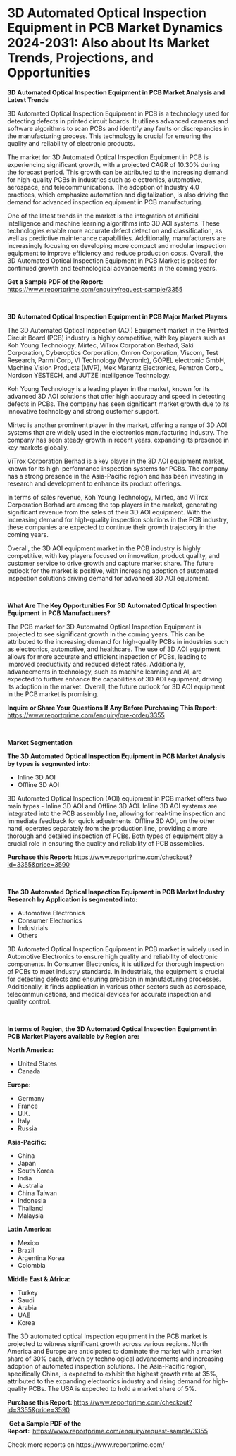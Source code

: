 <p><h1>3D Automated Optical Inspection Equipment in PCB Market Dynamics 2024-2031: Also about Its Market Trends, Projections, and Opportunities</h1></p><p><strong>3D Automated Optical Inspection Equipment in PCB Market Analysis and Latest Trends</strong></p>
<p><p>3D Automated Optical Inspection Equipment in PCB is a technology used for detecting defects in printed circuit boards. It utilizes advanced cameras and software algorithms to scan PCBs and identify any faults or discrepancies in the manufacturing process. This technology is crucial for ensuring the quality and reliability of electronic products.</p><p>The market for 3D Automated Optical Inspection Equipment in PCB is experiencing significant growth, with a projected CAGR of 10.30% during the forecast period. This growth can be attributed to the increasing demand for high-quality PCBs in industries such as electronics, automotive, aerospace, and telecommunications. The adoption of Industry 4.0 practices, which emphasize automation and digitalization, is also driving the demand for advanced inspection equipment in PCB manufacturing.</p><p>One of the latest trends in the market is the integration of artificial intelligence and machine learning algorithms into 3D AOI systems. These technologies enable more accurate defect detection and classification, as well as predictive maintenance capabilities. Additionally, manufacturers are increasingly focusing on developing more compact and modular inspection equipment to improve efficiency and reduce production costs. Overall, the 3D Automated Optical Inspection Equipment in PCB Market is poised for continued growth and technological advancements in the coming years.</p></p>
<p><strong>Get a Sample PDF of the Report:&nbsp;</strong> <a href="https://www.reportprime.com/enquiry/request-sample/3355">https://www.reportprime.com/enquiry/request-sample/3355</a></p>
<p>&nbsp;</p>
<p><strong>3D Automated Optical Inspection Equipment in PCB Major Market Players</strong></p>
<p><p>The 3D Automated Optical Inspection (AOI) Equipment market in the Printed Circuit Board (PCB) industry is highly competitive, with key players such as Koh Young Technology, Mirtec, ViTrox Corporation Berhad, Saki Corporation, Cyberoptics Corporation, Omron Corporation, Viscom, Test Research, Parmi Corp, VI Technology (Mycronic), GÖPEL electronic GmbH, Machine Vision Products (MVP), Mek Marantz Electronics, Pemtron Corp., Nordson YESTECH, and JUTZE Intelligence Technology.</p><p>Koh Young Technology is a leading player in the market, known for its advanced 3D AOI solutions that offer high accuracy and speed in detecting defects in PCBs. The company has seen significant market growth due to its innovative technology and strong customer support.</p><p>Mirtec is another prominent player in the market, offering a range of 3D AOI systems that are widely used in the electronics manufacturing industry. The company has seen steady growth in recent years, expanding its presence in key markets globally.</p><p>ViTrox Corporation Berhad is a key player in the 3D AOI equipment market, known for its high-performance inspection systems for PCBs. The company has a strong presence in the Asia-Pacific region and has been investing in research and development to enhance its product offerings.</p><p>In terms of sales revenue, Koh Young Technology, Mirtec, and ViTrox Corporation Berhad are among the top players in the market, generating significant revenue from the sales of their 3D AOI equipment. With the increasing demand for high-quality inspection solutions in the PCB industry, these companies are expected to continue their growth trajectory in the coming years.</p><p>Overall, the 3D AOI equipment market in the PCB industry is highly competitive, with key players focused on innovation, product quality, and customer service to drive growth and capture market share. The future outlook for the market is positive, with increasing adoption of automated inspection solutions driving demand for advanced 3D AOI equipment.</p></p>
<p>&nbsp;</p>
<p><strong>What Are The Key Opportunities For 3D Automated Optical Inspection Equipment in PCB Manufacturers?</strong></p>
<p><p>The PCB market for 3D Automated Optical Inspection Equipment is projected to see significant growth in the coming years. This can be attributed to the increasing demand for high-quality PCBs in industries such as electronics, automotive, and healthcare. The use of 3D AOI equipment allows for more accurate and efficient inspection of PCBs, leading to improved productivity and reduced defect rates. Additionally, advancements in technology, such as machine learning and AI, are expected to further enhance the capabilities of 3D AOI equipment, driving its adoption in the market. Overall, the future outlook for 3D AOI equipment in the PCB market is promising.</p></p>
<p><strong>Inquire or Share Your Questions If Any Before Purchasing This Report:</strong> <a href="https://www.reportprime.com/enquiry/pre-order/3355">https://www.reportprime.com/enquiry/pre-order/3355</a></p>
<p>&nbsp;</p>
<p><strong>Market Segmentation</strong></p>
<p><strong>The 3D Automated Optical Inspection Equipment in PCB Market Analysis by types is segmented into:</strong></p>
<p><ul><li>Inline 3D AOI</li><li>Offline 3D AOI</li></ul></p>
<p><p>3D Automated Optical Inspection (AOI) equipment in PCB market offers two main types - Inline 3D AOI and Offline 3D AOI. Inline 3D AOI systems are integrated into the PCB assembly line, allowing for real-time inspection and immediate feedback for quick adjustments. Offline 3D AOI, on the other hand, operates separately from the production line, providing a more thorough and detailed inspection of PCBs. Both types of equipment play a crucial role in ensuring the quality and reliability of PCB assemblies.</p></p>
<p><strong>Purchase this Report:&nbsp;</strong><a href="https://www.reportprime.com/checkout?id=3355&price=3590">https://www.reportprime.com/checkout?id=3355&price=3590</a></p>
<p>&nbsp;</p>
<p><strong>The 3D Automated Optical Inspection Equipment in PCB Market Industry Research by Application is segmented into:</strong></p>
<p><ul><li>Automotive Electronics</li><li>Consumer Electronics</li><li>Industrials</li><li>Others</li></ul></p>
<p><p>3D Automated Optical Inspection Equipment in PCB market is widely used in Automotive Electronics to ensure high quality and reliability of electronic components. In Consumer Electronics, it is utilized for thorough inspection of PCBs to meet industry standards. In Industrials, the equipment is crucial for detecting defects and ensuring precision in manufacturing processes. Additionally, it finds application in various other sectors such as aerospace, telecommunications, and medical devices for accurate inspection and quality control.</p></p>
<p>&nbsp;</p>
<p><strong>In terms of Region, the 3D Automated Optical Inspection Equipment in PCB Market Players available by Region are:</strong></p>
<p>
    <p> <strong> North America: </strong>
        <ul>
            <li>United States</li>
            <li>Canada</li>
        </ul>
        </p> 
    <p> <strong> Europe: </strong>
        <ul>
            <li>Germany</li>
            <li>France</li>
            <li>U.K.</li>
            <li>Italy</li>
            <li>Russia</li>
        </ul>
        </p> 
    <p> <strong> Asia-Pacific: </strong>
        <ul>
            <li>China</li>
            <li>Japan</li>
            <li>South Korea</li>
            <li>India</li>
            <li>Australia</li>
            <li>China Taiwan</li>
            <li>Indonesia</li>
            <li>Thailand</li>
            <li>Malaysia</li>
        </ul>
        </p> 
    <p> <strong> Latin America: </strong>
        <ul>
            <li>Mexico</li>
            <li>Brazil</li>
            <li>Argentina Korea</li>
            <li>Colombia</li>
        </ul>
        </p> 
    <p> <strong> Middle East & Africa: </strong>
        <ul>
            <li>Turkey</li>
            <li>Saudi</li>
            <li>Arabia</li>
            <li>UAE</li>
            <li>Korea</li>
        </ul>
    </p>
    </p>
<p><p>The 3D automated optical inspection equipment in the PCB market is projected to witness significant growth across various regions. North America and Europe are anticipated to dominate the market with a market share of 30% each, driven by technological advancements and increasing adoption of automated inspection solutions. The Asia-Pacific region, specifically China, is expected to exhibit the highest growth rate at 35%, attributed to the expanding electronics industry and rising demand for high-quality PCBs. The USA is expected to hold a market share of 5%.</p></p>
<p><strong>Purchase this Report: </strong><a href="https://www.reportprime.com/checkout?id=3355&price=3590">https://www.reportprime.com/checkout?id=3355&price=3590</a></p>
<p>&nbsp;<strong>Get a Sample PDF of the Report:&nbsp;&nbsp;</strong><a href="https://www.reportprime.com/enquiry/request-sample/3355">https://www.reportprime.com/enquiry/request-sample/3355</a></p>
<p><strong></strong></p>
<p>Check more reports on https://www.reportprime.com/</p>